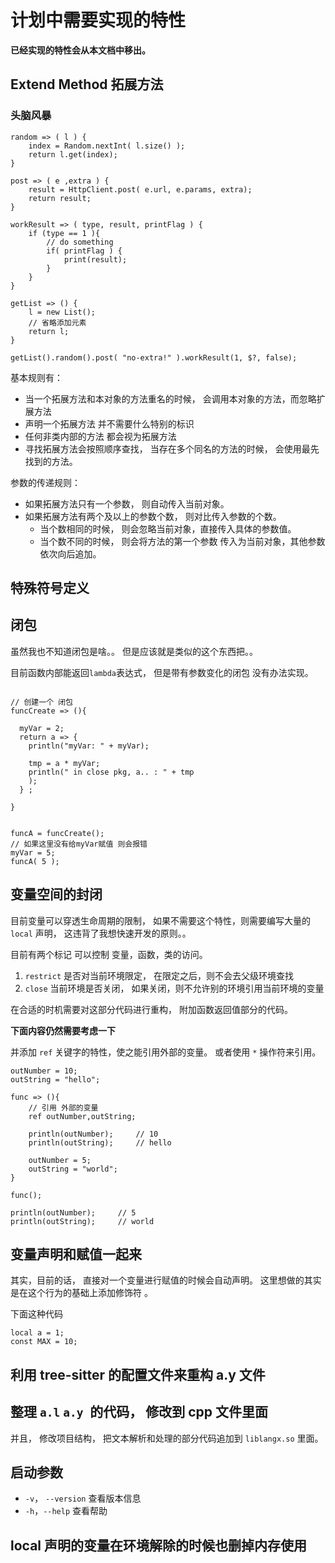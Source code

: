 # 计划中需要实现的特性

**已经实现的特性会从本文档中移出。**



## Extend Method    拓展方法

### 头脑风暴

```
random => ( l ) {
	index = Random.nextInt( l.size() );
	return l.get(index);
}

post => ( e ,extra ) {
	result = HttpClient.post( e.url, e.params, extra);
	return result;
}

workResult => ( type, result, printFlag ) {
	if (type == 1 ){
		// do something
		if( printFlag ) {
			print(result);
		}
	}
}

getList => () {
	l = new List();
	// 省略添加元素
	return l;
}

getList().random().post( "no-extra!" ).workResult(1, $?, false);   
```

基本规则有：

- 当一个拓展方法和本对象的方法重名的时候， 会调用本对象的方法，而忽略扩展方法
- 声明一个拓展方法 并不需要什么特别的标识
- 任何非类内部的方法 都会视为拓展方法
- 寻找拓展方法会按照顺序查找， 当存在多个同名的方法的时候， 会使用最先找到的方法。

参数的传递规则：

- 如果拓展方法只有一个参数， 则自动传入当前对象。
- 如果拓展方法有两个及以上的参数个数， 则对比传入参数的个数。
  -  当个数相同的时候， 则会忽略当前对象，直接传入具体的参数值。
  - 当个数不同的时候， 则会将方法的第一个参数 传入为当前对象，其他参数依次向后追加。



## 特殊符号定义





## 闭包

虽然我也不知道闭包是啥。。 但是应该就是类似的这个东西把。。

目前函数内部能返回`lambda`表达式， 但是带有参数变化的闭包 没有办法实现。

```

// 创建一个 闭包
funcCreate => (){

  myVar = 2;
  return a => {
    println("myVar: " + myVar);

    tmp = a * myVar;
    println(" in close pkg, a.. : " + tmp
    );
  } ;

}


funcA = funcCreate();
// 如果这里没有给myVar赋值 则会报错
myVar = 5;
funcA( 5 );

```



## 变量空间的封闭

目前变量可以穿透生命周期的限制， 如果不需要这个特性，则需要编写大量的 `local` 声明， 这违背了我想快速开发的原则。。

目前有两个标记 可以控制 变量，函数，类的访问。 

1. `restrict`  是否对当前环境限定， 在限定之后，则不会去父级环境查找
2. `close` 当前环境是否关闭， 如果关闭，则不允许别的环境引用当前环境的变量

在合适的时机需要对这部分代码进行重构， 附加函数返回值部分的代码。

**下面内容仍然需要考虑一下**

并添加 `ref` 关键字的特性，使之能引用外部的变量。 或者使用 `*` 操作符来引用。 

```
outNumber = 10;
outString = "hello";

func => (){
	// 引用 外部的变量
	ref outNumber,outString;
	
	println(outNumber);     // 10
	println(outString);     // hello
	
	outNumber = 5;
	outString = "world";
}

func();

println(outNumber);     // 5
println(outString);     // world

```



## 变量声明和赋值一起来

其实，目前的话， 直接对一个变量进行赋值的时候会自动声明。 这里想做的其实是在这个行为的基础上添加修饰符 。

下面这种代码

```
local a = 1;
const MAX = 10;  
```



## 利用 tree-sitter 的配置文件来重构 a.y 文件



## 整理 `a.l` `a.y `的代码， 修改到 cpp 文件里面

并且， 修改项目结构， 把文本解析和处理的部分代码追加到 `liblangx.so` 里面。



## 启动参数

- `-v`， `--version`  查看版本信息
- `-h`，`--help` 查看帮助





## local 声明的变量在环境解除的时候也删掉内存使用

